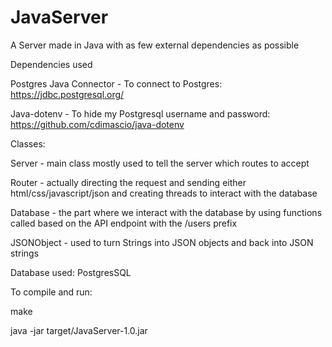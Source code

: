 # JavaServer
A Server made in Java with as few external dependencies as possible

Dependencies used

Postgres Java Connector - To connect to Postgres: https://jdbc.postgresql.org/

Java-dotenv - To hide my Postgresql username and password: https://github.com/cdimascio/java-dotenv

Classes: 

Server - main class mostly used to tell the server which routes to accept

Router - actually directing the request and sending either html/css/javascript/json and creating threads to interact with the database

Database - the part where we interact with the database by using functions called based on the API endpoint with the /users prefix

JSONObject - used to turn Strings into JSON objects and back into JSON strings

Database used: PostgresSQL


To compile and run:

make

java -jar target/JavaServer-1.0.jar

